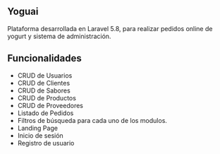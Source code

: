 ## Yoguai

Plataforma desarrollada en Laravel 5.8, para realizar pedidos online de yogurt y sistema de administración.

## Funcionalidades

- CRUD de Usuarios
- CRUD de Clientes
- CRUD de Sabores
- CRUD de Productos
- CRUD de Proveedores
- Listado de Pedidos
- Filtros de búsqueda para cada uno de los modulos.
- Landing Page 
- Inicio de sesión
- Registro de usuario